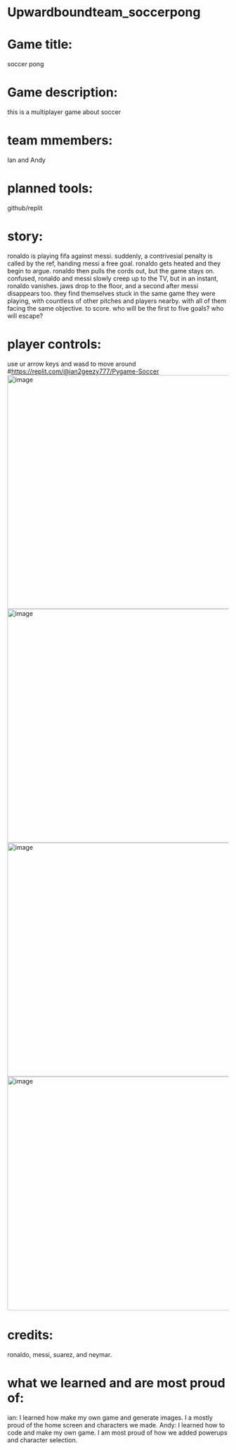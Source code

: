 # Upwardboundteam_soccerpong
# Game title: 
soccer pong
# Game description: 
this is a multiplayer game about soccer
# team mmembers: 
Ian and Andy
# planned tools:
github/replit
# story: 
ronaldo is playing fifa against messi. suddenly, a contrivesial penalty is called by the ref, handing messi a free goal. ronaldo gets heated and they begin to argue. ronaldo then pulls the cords out, but the game stays on. confused, ronaldo and messi slowly creep up to the TV, but in an instant, ronaldo vanishes. jaws drop to the floor, and a second after messi disappears too. they find themselves stuck in the same game they were playing, with countless of other pitches and players nearby. with all of them facing the same objective. to score. who will be the first to five goals? who will escape?
# player controls: 
use ur arrow keys and wasd to move around
#https://replit.com/@ian2geezy777/Pygame-Soccer
<img width="1001" height="531" alt="image" src="https://github.com/user-attachments/assets/fb6bf7c3-724b-4380-9b4d-11c65a10c27a" />
<img width="1001" height="531" alt="image" src="https://github.com/user-attachments/assets/a0800f6b-ede0-43ef-97d1-34a00c44371a" />
<img width="1001" height="531" alt="image" src="https://github.com/user-attachments/assets/85c3fb01-3619-4216-b9b5-978224b0e714" />
<img width="1001" height="531" alt="image" src="https://github.com/user-attachments/assets/ba7ee630-ab9c-49d0-8fd4-5017893c154f" />
# credits: 
ronaldo, messi, suarez, and neymar. 
# what we learned and are most proud of: 
ian: I learned how make my own game and generate images. I a mostly proud of the home screen and characters we made. 
     Andy: I learned how to code and make my own game. I am most proud of how we added powerups and character selection. 
